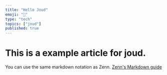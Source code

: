 ```yaml
---
title: "Hello Joud"
emoji: "🌈"
type: "tech"
topics: ["joud"]
published: true
---
```


# This is a example article for joud.
You can use the same markdown notation as Zenn.
[Zenn's Markdown guide](https://zenn.dev/zenn/articles/markdown-guide)
